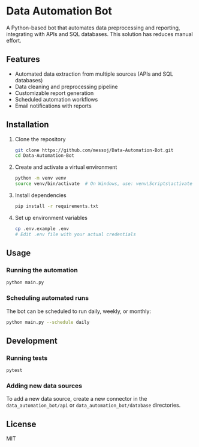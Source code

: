 # Data Automation Bot

A Python-based bot that automates data preprocessing and reporting, integrating with APIs and SQL databases. This solution has reduces manual effort.

## Features

- Automated data extraction from multiple sources (APIs and SQL databases)
- Data cleaning and preprocessing pipeline
- Customizable report generation
- Scheduled automation workflows
- Email notifications with reports

## Installation

1. Clone the repository
   ```bash
   git clone https://github.com/messoj/Data-Automation-Bot.git
   cd Data-Automation-Bot
   ```

2. Create and activate a virtual environment
   ```bash
   python -m venv venv
   source venv/bin/activate  # On Windows, use: venv\Scripts\activate
   ```

3. Install dependencies
   ```bash
   pip install -r requirements.txt
   ```

4. Set up environment variables
   ```bash
   cp .env.example .env
   # Edit .env file with your actual credentials
   ```

## Usage

### Running the automation

```bash
python main.py
```

### Scheduling automated runs

The bot can be scheduled to run daily, weekly, or monthly:

```bash
python main.py --schedule daily
```

## Development

### Running tests

```bash
pytest
```

### Adding new data sources

To add a new data source, create a new connector in the `data_automation_bot/api` or `data_automation_bot/database` directories.

## License

MIT
